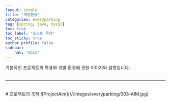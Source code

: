 ```yaml
---
layout: single
title: "개발환경"
categories: everyparking
tag: [spring, java, mysql]
toc: true
toc_label: "포스트 목차"
toc_sticky: true
author_profile: false
sidebar:
    nav: "docs"
---
```

기본적인 프로젝트의 목표와 개발 환경에 관한 이미지와 설명입니다.  
<br>
<hr>
<br>
# 프로젝트의 목적
![ProjectAim](///images/everyparking/003-AIM.jpg)